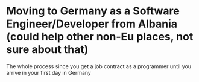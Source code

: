 # Moving to Germany as a Software Engineer/Developer from Albania (could help other non-Eu places, not sure about that)
The whole process since you get a job contract as a programmer until you arrive in your first day in Germany
